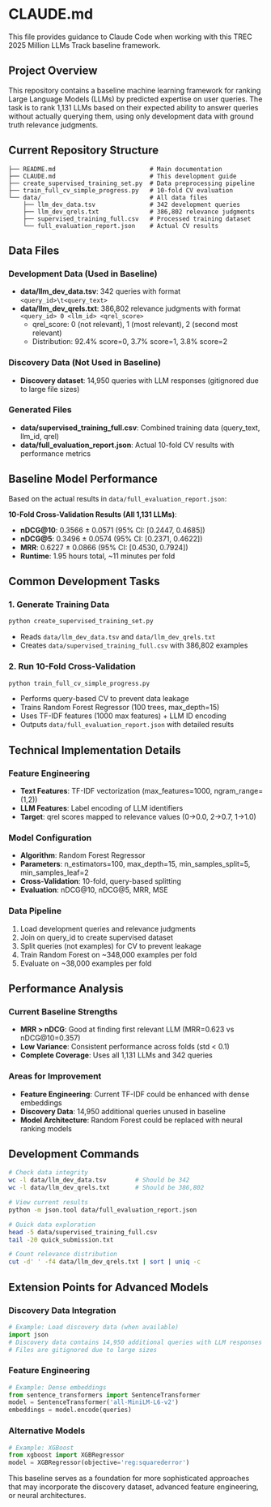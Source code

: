 # CLAUDE.md

This file provides guidance to Claude Code when working with this TREC 2025 Million LLMs Track baseline framework.

## Project Overview

This repository contains a baseline machine learning framework for ranking Large Language Models (LLMs) by predicted expertise on user queries. The task is to rank 1,131 LLMs based on their expected ability to answer queries without actually querying them, using only development data with ground truth relevance judgments.

## Current Repository Structure

```
├── README.md                          # Main documentation
├── CLAUDE.md                          # This development guide
├── create_supervised_training_set.py  # Data preprocessing pipeline
├── train_full_cv_simple_progress.py   # 10-fold CV evaluation
└── data/                              # All data files
    ├── llm_dev_data.tsv               # 342 development queries
    ├── llm_dev_qrels.txt              # 386,802 relevance judgments
    ├── supervised_training_full.csv   # Processed training dataset
    └── full_evaluation_report.json    # Actual CV results
```

## Data Files

### Development Data (Used in Baseline)
- **data/llm_dev_data.tsv**: 342 queries with format `<query_id>\t<query_text>`
- **data/llm_dev_qrels.txt**: 386,802 relevance judgments with format `<query_id> 0 <llm_id> <qrel_score>`
  - qrel_score: 0 (not relevant), 1 (most relevant), 2 (second most relevant)
  - Distribution: 92.4% score=0, 3.7% score=1, 3.8% score=2

### Discovery Data (Not Used in Baseline)
- **Discovery dataset**: 14,950 queries with LLM responses (gitignored due to large file sizes)

### Generated Files
- **data/supervised_training_full.csv**: Combined training data (query_text, llm_id, qrel)
- **data/full_evaluation_report.json**: Actual 10-fold CV results with performance metrics

## Baseline Model Performance

Based on the actual results in `data/full_evaluation_report.json`:

**10-Fold Cross-Validation Results (All 1,131 LLMs)**:
- **nDCG@10**: 0.3566 ± 0.0571 (95% CI: [0.2447, 0.4685])
- **nDCG@5**: 0.3496 ± 0.0574 (95% CI: [0.2371, 0.4622]) 
- **MRR**: 0.6227 ± 0.0866 (95% CI: [0.4530, 0.7924])
- **Runtime**: 1.95 hours total, ~11 minutes per fold

## Common Development Tasks

### 1. Generate Training Data
```bash
python create_supervised_training_set.py
```
- Reads `data/llm_dev_data.tsv` and `data/llm_dev_qrels.txt`
- Creates `data/supervised_training_full.csv` with 386,802 examples

### 2. Run 10-Fold Cross-Validation
```bash
python train_full_cv_simple_progress.py
```
- Performs query-based CV to prevent data leakage
- Trains Random Forest Regressor (100 trees, max_depth=15)
- Uses TF-IDF features (1000 max features) + LLM ID encoding
- Outputs `data/full_evaluation_report.json` with detailed results


## Technical Implementation Details

### Feature Engineering
- **Text Features**: TF-IDF vectorization (max_features=1000, ngram_range=(1,2))
- **LLM Features**: Label encoding of LLM identifiers  
- **Target**: qrel scores mapped to relevance values (0→0.0, 2→0.7, 1→1.0)

### Model Configuration
- **Algorithm**: Random Forest Regressor
- **Parameters**: n_estimators=100, max_depth=15, min_samples_split=5, min_samples_leaf=2
- **Cross-Validation**: 10-fold, query-based splitting
- **Evaluation**: nDCG@10, nDCG@5, MRR, MSE

### Data Pipeline
1. Load development queries and relevance judgments
2. Join on query_id to create supervised dataset
3. Split queries (not examples) for CV to prevent leakage
4. Train Random Forest on ~348,000 examples per fold
5. Evaluate on ~38,000 examples per fold

## Performance Analysis

### Current Baseline Strengths
- **MRR > nDCG**: Good at finding first relevant LLM (MRR=0.623 vs nDCG@10=0.357)
- **Low Variance**: Consistent performance across folds (std < 0.1)
- **Complete Coverage**: Uses all 1,131 LLMs and 342 queries

### Areas for Improvement
- **Feature Engineering**: Current TF-IDF could be enhanced with dense embeddings
- **Discovery Data**: 14,950 additional queries unused in baseline
- **Model Architecture**: Random Forest could be replaced with neural ranking models

## Development Commands

```bash
# Check data integrity
wc -l data/llm_dev_data.tsv        # Should be 342
wc -l data/llm_dev_qrels.txt       # Should be 386,802

# View current results
python -m json.tool data/full_evaluation_report.json

# Quick data exploration
head -5 data/supervised_training_full.csv
tail -20 quick_submission.txt

# Count relevance distribution  
cut -d' ' -f4 data/llm_dev_qrels.txt | sort | uniq -c
```

## Extension Points for Advanced Models

### Discovery Data Integration
```python
# Example: Load discovery data (when available)
import json
# Discovery data contains 14,950 additional queries with LLM responses
# Files are gitignored due to large sizes
```

### Feature Engineering
```python
# Example: Dense embeddings
from sentence_transformers import SentenceTransformer
model = SentenceTransformer('all-MiniLM-L6-v2')
embeddings = model.encode(queries)
```

### Alternative Models
```python
# Example: XGBoost
from xgboost import XGBRegressor
model = XGBRegressor(objective='reg:squarederror')
```

This baseline serves as a foundation for more sophisticated approaches that may incorporate the discovery dataset, advanced feature engineering, or neural architectures.